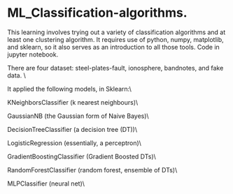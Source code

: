 # ML_Classification-algorithms.
This learning involves trying out a variety of classification algorithms and at least one clustering algorithm. It requires use of python, numpy, matplotlib, and sklearn, so it also serves as an introduction to all those tools. Code in jupyter notebook.

There are four dataset: steel-plates-fault, ionosphere, bandnotes, and fake data. \

It applied the following models, in Sklearn:\

KNeighborsClassifier (k nearest neighbours)\

GaussianNB (the Gaussian form of Naive Bayes)\

DecisionTreeClassifier (a decision tree (DT))\

LogisticRegression (essentially, a perceptron)\

GradientBoostingClassifier (Gradient Boosted DTs)\

RandomForestClassifier (random forest, ensemble of DTs)\

MLPClassifier (neural net)\
